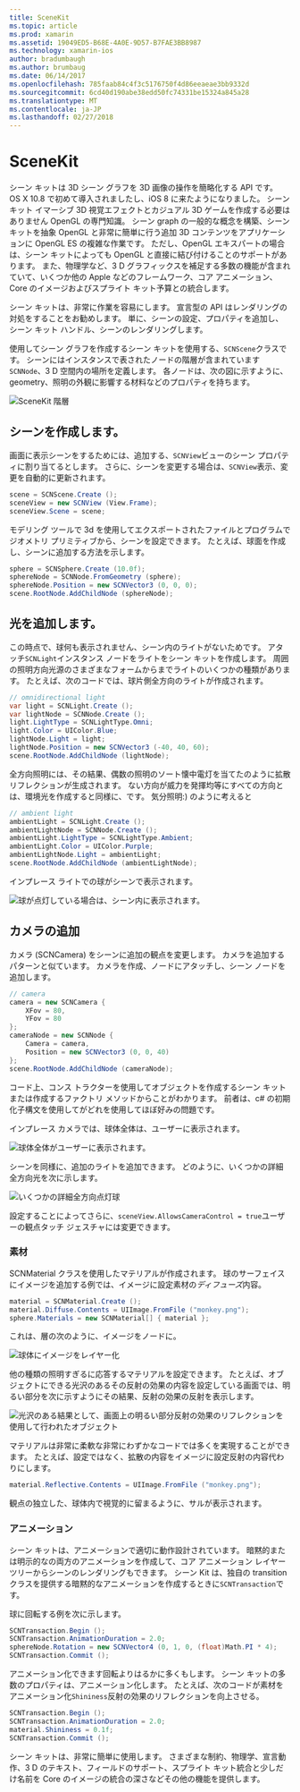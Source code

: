 ```yaml
---
title: SceneKit
ms.topic: article
ms.prod: xamarin
ms.assetid: 19049ED5-B68E-4A0E-9D57-B7FAE3BB8987
ms.technology: xamarin-ios
author: bradumbaugh
ms.author: brumbaug
ms.date: 06/14/2017
ms.openlocfilehash: 785faab84c4f3c5176750f4d86eeaeae3bb9332d
ms.sourcegitcommit: 6cd40d190abe38edd50fc74331be15324a845a28
ms.translationtype: MT
ms.contentlocale: ja-JP
ms.lasthandoff: 02/27/2018
---
```

# <a name="scenekit"></a>SceneKit

シーン キットは 3D シーン グラフを 3D 画像の操作を簡略化する API です。 OS X 10.8 で初めて導入されましたし、iOS 8 に来たようになりました。 シーン キット イマーシブ 3D 視覚エフェクトとカジュアル 3D ゲームを作成する必要はありません OpenGL の専門知識。 シーン graph の一般的な概念を構築、シーン キットを抽象 OpenGL と非常に簡単に行う追加 3D コンテンツをアプリケーションに OpenGL ES の複雑な作業です。 ただし、OpenGL エキスパートの場合は、シーン キットによっても OpenGL と直接に結び付けることのサポートがあります。 また、物理学など、3 D グラフィックスを補足する多数の機能が含まれていて、いくつか他の Apple などのフレームワーク、コア アニメーション、Core のイメージおよびスプライト キット予算との統合します。

シーン キットは、非常に作業を容易にします。 宣言型の API はレンダリングの対処をすることをお勧めします。 単に、シーンの設定、プロパティを追加し、シーン キット ハンドル、シーンのレンダリングします。

使用してシーン グラフを作成するシーン キットを使用する、`SCNScene`クラスです。 シーンにはインスタンスで表されたノードの階層が含まれています`SCNNode`、3 D 空間内の場所を定義します。 各ノードは、次の図に示すように、geometry、照明の外観に影響する材料などのプロパティを持ちます。

![](scenekit-images/image7.png "SceneKit 階層") 

## <a name="create-a-scene"></a>シーンを作成します。

画面に表示シーンをするためには、追加する、`SCNView`ビューのシーン プロパティに割り当てるとします。 さらに、シーンを変更する場合は、`SCNView`表示、変更を自動的に更新されます。

```csharp
scene = SCNScene.Create ();
sceneView = new SCNView (View.Frame);
sceneView.Scene = scene;
```

モデリング ツールで 3d を使用してエクスポートされたファイルとプログラムでジオメトリ プリミティブから、シーンを設定できます。 たとえば、球面を作成し、シーンに追加する方法を示します。

```csharp
sphere = SCNSphere.Create (10.0f);
sphereNode = SCNNode.FromGeometry (sphere);
sphereNode.Position = new SCNVector3 (0, 0, 0);
scene.RootNode.AddChildNode (sphereNode);
```

## <a name="adding-light"></a>光を追加します。

この時点で、球何も表示されません、シーン内のライトがないためです。 アタッチ`SCNLight`インスタンス ノードをライトをシーン キットを作成します。 周囲の照明方向光源のさまざまなフォームからまでライトのいくつかの種類があります。 たとえば、次のコードでは、球片側全方向のライトが作成されます。

```csharp
// omnidirectional light
var light = SCNLight.Create ();
var lightNode = SCNNode.Create ();
light.LightType = SCNLightType.Omni;
light.Color = UIColor.Blue;
lightNode.Light = light;
lightNode.Position = new SCNVector3 (-40, 40, 60);
scene.RootNode.AddChildNode (lightNode);
```

全方向照明には、その結果、偶数の照明のソート懐中電灯を当てたのように拡散リフレクションが生成されます。 ない方向が威力を発揮均等にすべての方向とは、環境光を作成すると同様に、です。 気分照明:) のように考えると

```csharp
// ambient light
ambientLight = SCNLight.Create ();
ambientLightNode = SCNNode.Create ();
ambientLight.LightType = SCNLightType.Ambient;
ambientLight.Color = UIColor.Purple;
ambientLightNode.Light = ambientLight;
scene.RootNode.AddChildNode (ambientLightNode);
```

インプレース ライトでの球がシーンで表示されます。

![](scenekit-images/image8.png "球が点灯している場合は、シーン内に表示されます。")
 
## <a name="adding-a-camera"></a>カメラの追加

カメラ (SCNCamera) をシーンに追加の観点を変更します。 カメラを追加するパターンと似ています。 カメラを作成、ノードにアタッチし、シーン ノードを追加します。

```csharp
// camera
camera = new SCNCamera {
    XFov = 80,
    YFov = 80
};
cameraNode = new SCNNode {
    Camera = camera,
    Position = new SCNVector3 (0, 0, 40)
};
scene.RootNode.AddChildNode (cameraNode);
```

コード上、コンス トラクターを使用してオブジェクトを作成するシーン キットまたは作成するファクトリ メソッドからことがわかります。 前者は、c# の初期化子構文を使用してがどれを使用してほぼ好みの問題です。

インプレース カメラでは、球体全体は、ユーザーに表示されます。

![](scenekit-images/image9.png "球体全体がユーザーに表示されます。")
 
シーンを同様に、追加のライトを追加できます。 どのように、いくつかの詳細全方向光を次に示します。

![](scenekit-images/image10.png "いくつかの詳細全方向点灯球")
 
設定することによってさらに、`sceneView.AllowsCameraControl = true`ユーザーの観点タッチ ジェスチャには変更できます。

### <a name="materials"></a>素材

SCNMaterial クラスを使用したマテリアルが作成されます。 球のサーフェイスにイメージを追加する例では、イメージに設定素材の*ディフューズ*内容。

```csharp
material = SCNMaterial.Create ();
material.Diffuse.Contents = UIImage.FromFile ("monkey.png");
sphere.Materials = new SCNMaterial[] { material };
```

これは、層の次のように、イメージをノードに。

![](scenekit-images/image11.png "球体にイメージをレイヤー化")
 
他の種類の照明すぎるに応答するマテリアルを設定できます。 たとえば、オブジェクトにできる光沢のあるその反射の効果の内容を設定している画面では、明るい部分を次に示すようにその結果、反射の効果の反射を表示します。

![](scenekit-images/image12.png "光沢のある結果として、画面上の明るい部分反射の効果のリフレクションを使用して行われたオブジェクト")
 
マテリアルは非常に柔軟な非常にわずかなコードでは多くを実現することができます。 たとえば、設定ではなく、拡散の内容をイメージに設定反射の内容代わりにします。

```csharp
material.Reflective.Contents = UIImage.FromFile ("monkey.png");
```

観点の独立した、球体内で視覚的に留まるように、サルが表示されます。

### <a name="animation"></a>アニメーション

シーン キットは、アニメーションで適切に動作設計されています。 暗黙的または明示的なの両方のアニメーションを作成して、コア アニメーション レイヤー ツリーからシーンのレンダリングもできます。 シーン Kit は、独自の transition クラスを提供する暗黙的なアニメーションを作成するときに`SCNTransaction`です。

球に回転する例を次に示します。

```csharp
SCNTransaction.Begin ();
SCNTransaction.AnimationDuration = 2.0;
sphereNode.Rotation = new SCNVector4 (0, 1, 0, (float)Math.PI * 4);
SCNTransaction.Commit ();
```

アニメーション化できます回転よりはるかに多くもします。 シーン キットの多数のプロパティは、アニメーション化します。 たとえば、次のコードが素材をアニメーション化`Shininess`反射の効果のリフレクションを向上させる。

```csharp
SCNTransaction.Begin ();
SCNTransaction.AnimationDuration = 2.0;
material.Shininess = 0.1f;
SCNTransaction.Commit ();
```

シーン キットは、非常に簡単に使用します。 さまざまな制約、物理学、宣言動作、3 D のテキスト、フィールドのサポート、スプライト キット統合と少しだけ名前を Core のイメージの統合の深さなどその他の機能を提供します。